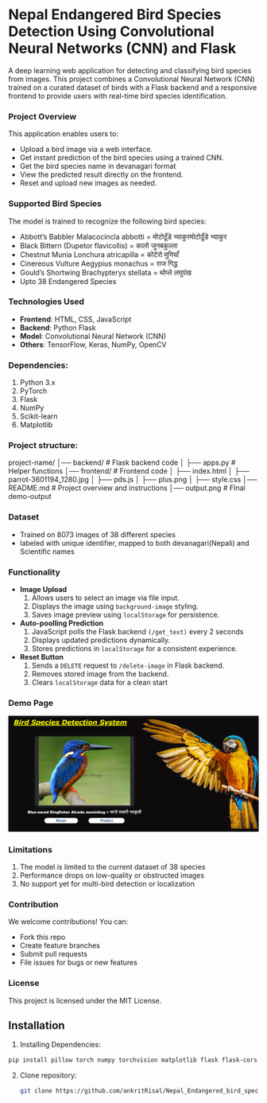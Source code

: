 # Nepal Endangered Bird Species Detection Using Convolutional Neural Networks (CNN) and Flask

A deep learning web application for detecting and classifying bird species from images. This project combines a Convolutional Neural Network (CNN) trained on a curated dataset of birds with a Flask backend and a responsive frontend to provide users with real-time bird species identification.

### Project Overview

This application enables users to:
- Upload a bird image via a web interface.
- Get instant prediction of the bird species using a trained CNN.
- Get the bird species name in devanagari format
- View the predicted result directly on the frontend.
- Reset and upload new images as needed.
  
### Supported Bird Species

The model is trained to recognize the following bird species:

- Abbott’s Babbler Malacocincla abbotti = मोटोठूँडे भ्याकुरमोटोठूँडे भ्याकुर
- Black Bittern (Dupetor flavicollis) = कालो जूनबकुल्ला 
- Chestnut Munia Lonchura atricapilla = कोटेरो मुनियाँ 
- Cinereous Vulture Aegypius monachus = राज गिद्ध  
- Gould’s Shortwing Brachypteryx stellata = थोप्ले लघुपंख 
- Upto 38 Endangered Species

### Technologies Used

- **Frontend**: HTML, CSS, JavaScript  
- **Backend**: Python Flask  
- **Model**: Convolutional Neural Network (CNN)  
- **Others**: TensorFlow, Keras, NumPy, OpenCV  

### Dependencies:
1. Python 3.x
2. PyTorch
3. Flask
4. NumPy
5. Scikit-learn
6. Matplotlib

### Project structure:
  project-name/
│── backend/            # Flask backend code
│   ├── apps.py          # Helper functions
│── frontend/            # Frontend code
│   ├── index.html
│   ├── parrot-3601194_1280.jpg
│   ├── pds.js
│   ├── plus.png
│   ├── style.css
│── README.md           # Project overview and instructions
│── output.png          # FInal demo-output
  

### Dataset
- Trained on 8073 images of 38 different species 
- labeled with unique identifier, mapped to both devanagari(Nepali) and Scientific names 

### Functionality
- **Image Upload**  
  1. Allows users to select an image via file input.
  2. Displays the image using `background-image` styling.
  3. Saves image preview using `localStorage` for persistence.
- **Auto-poolling Prediction**
  1. JavaScript polls the Flask backend `(/get_text)` every 2 seconds
  2. Displays updated predictions dynamically.
  3. Stores predictions in `localStorage` for a consistent experience.
- **Reset Button**
  1. Sends a `DELETE` request to `/delete-image` in Flask backend.
  2. Removes stored image from the backend.
  3. Clears `localStorage` data for a clean start

### Demo Page
![Result Page](output.png)

### Limitations
1. The model is limited to the current dataset of 38 species
2. Performance drops on low-quality or obstructed images
3. No support yet for multi-bird detection or localization


### Contribution
We welcome contributions!
You can: 
 - Fork this repo
 - Create feature branches
 - Submit pull requests
 - File issues for bugs or new features

### License
This project is licensed under the MIT License.

## Installation 
1. Installing Dependencies:
```md
pip install pillow torch numpy torchvision matplotlib flask flask-cors
```

2. Clone repository:
   ```bash
   git clone https://github.com/ankritRisal/Nepal_Endangered_bird_species_detection_system.git


